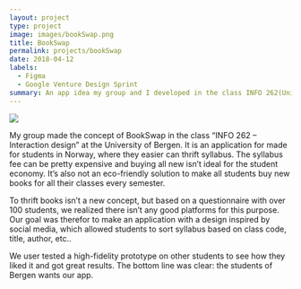 ```yaml
---
layout: project
type: project
image: images/bookSwap.png
title: BookSwap
permalink: projects/bookSwap
date: 2018-04-12
labels:
  - Figma
  - Google Venture Design Sprint
summary: An app idea my group and I developed in the class INFO 262(University of Bergen) 
---
```


<img class="ui medium right floated rounded image" src="{{ site.baseurl }}/images/bookSwap.png">

My group made the concept of BookSwap in the class “INFO 262 – Interaction design” at the University of Bergen. It is an application for made for students in Norway, where they easier can thrift syllabus. The syllabus fee can be pretty expensive and buying all new isn’t ideal for the student economy. It’s also not an eco-friendly solution to make all students buy new books for all their classes every semester. 

To thrift books isn’t a new concept, but based on a questionnaire with over 100 students, we realized there isn’t any good platforms for this purpose. Our goal was therefor to make an application with a design inspired by social media, which allowed students to sort syllabus based on class code, title, author, etc.. 

We user tested a high-fidelity prototype on other students to see how they liked it and got great results. The bottom line was clear: the students of Bergen wants our app.


